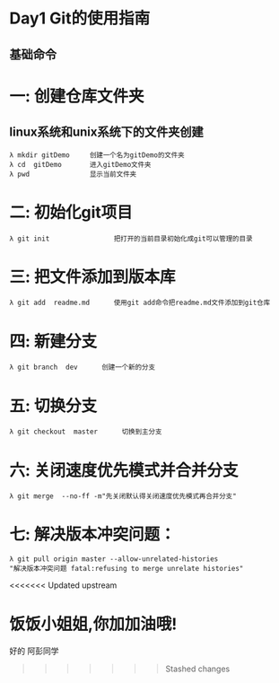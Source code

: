 # Day1 Git的使用指南
## 基础命令
# 一: 创建仓库文件夹

## linux系统和unix系统下的文件夹创建
````Cmder
λ mkdir gitDemo     创建一个名为gitDemo的文件夹
λ cd  gitDemo       进入gitDemo文件夹
λ pwd               显示当前文件夹
````
# 二: 初始化git项目
````Cmder
λ git init                把打开的当前目录初始化成git可以管理的目录

````
# 三: 把文件添加到版本库
````Cmder
λ git add  readme.md      使用git add命令把readme.md文件添加到git仓库
````
# 四: 新建分支
````Cmder
λ git branch  dev      创建一个新的分支
````
# 五: 切换分支
````Cmder
λ git checkout  master      切换到主分支
````
# 六: 关闭速度优先模式并合并分支
````Cmder
λ git merge  --no-ff -m"先关闭默认得关闭速度优先模式再合并分支"      
````
# 七: 解决版本冲突问题：
````Cmder
λ git pull origin master --allow-unrelated-histories 
"解决版本冲突问题 fatal:refusing to merge unrelate histories"      
````
<<<<<<< Updated upstream

饭饭小姐姐,你加加油哦!
=======
好的 阿彭同学
>>>>>>> Stashed changes
